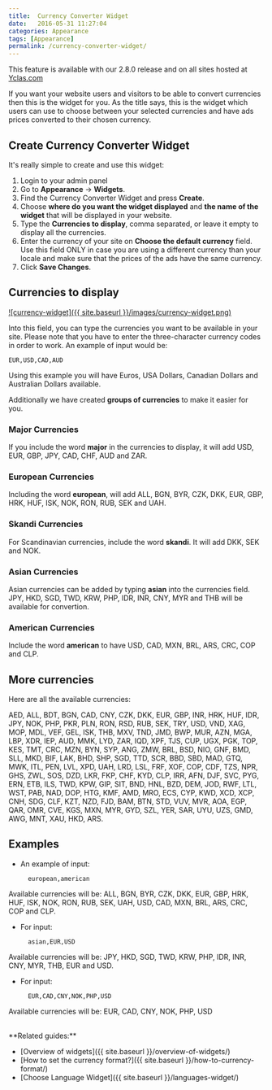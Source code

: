 ```yaml
---
title:  Currency Converter Widget
date:   2016-05-31 11:27:04
categories: Appearance
tags: [Appearance]
permalink: /currency-converter-widget/
---
```

<div class="alert alert-warning">
<strong><i class="glyphicon glyphicon-warning-sign"></i> </strong> This feature is available with our 2.8.0 release and on all sites hosted at <a href="https://yclas.com/">Yclas.com</a> 
</div>

If you want your website users and visitors to be able to convert currencies then this is the widget for you. As the title says, this is the widget which users can use to choose between your selected currencies and have ads prices converted to their chosen currency.

## Create Currency Converter Widget

It's really simple to create and use this widget:

1. Login to your admin panel
2. Go to **Appearance** -> **Widgets**.
3. Find the Currency Converter Widget and press **Create**.
4. Choose **where do you want the widget displayed** and **the name of the widget** that will be displayed in your website.
5. Type the **Currencies to display**, comma separated, or leave it empty to display all the currencies.
6. Enter the currency of your site on **Choose the default currency** field. Use this field ONLY in case you are using a different currency than your locale and make sure that the prices of the ads have the same currency. 
7. Click **Save Changes**.

## Currencies to display

<a href="{{ site.baseurl }}/images/currency-widget.png" class="thumbnail gallery-item" data-gallery>
![currency-widget]({{ site.baseurl }}/images/currency-widget.png)
</a>

Into this field, you can type the currencies you want to be available in your site. Please note that you have to enter the three-character currency codes in order to work. An example of input would be:

    EUR,USD,CAD,AUD

Using this example you will have Euros, USA Dollars, Canadian Dollars and Australian Dollars available.

Additionally we have created **groups of currencies** to make it easier for you.

### Major Currencies

If you include the word **major** in the currencies to display, it will add USD, EUR, GBP, JPY, CAD, CHF, AUD and ZAR.

### European Currencies

Including the word **european**, will add ALL, BGN, BYR, CZK, DKK, EUR, GBP, HRK, HUF, ISK, NOK, RON, RUB, SEK and UAH.

### Skandi Currencies

For Scandinavian currencies, include the word **skandi**. It will add DKK, SEK and NOK.

### Asian Currencies

Asian currencies can be added by typing **asian** into the currencies field. JPY, HKD, SGD, TWD, KRW, PHP, IDR, INR, CNY, MYR and THB will be available for convertion.

### American Currencies

Include the word **american** to have USD, CAD, MXN, BRL, ARS, CRC, COP and CLP.

## More currencies

Here are all the available currencies:

AED, ALL, BDT, BGN, CAD, CNY, CZK, DKK, EUR, GBP, INR, HRK, HUF, IDR, JPY, NOK, PHP, PKR, PLN, RON, RSD, RUB, SEK, TRY, USD, VND, XAG, MOP, MDL, VEF, GEL, ISK, THB, MXV, TND, JMD, BWP, MUR, AZN, MGA, LBP, XDR, IEP, AUD, MMK, LYD, ZAR, IQD, XPF, TJS, CUP, UGX, PGK, TOP, KES, TMT, CRC, MZN, BYN, SYP, ANG, ZMW, BRL, BSD, NIO, GNF, BMD, SLL, MKD, BIF, LAK, BHD, SHP, SGD, TTD, SCR, BBD, SBD, MAD, GTQ, MWK, ITL, PEN, LVL, XPD, UAH, LRD, LSL, FRF, XOF, COP, CDF, TZS, NPR, GHS, ZWL, SOS, DZD, LKR, FKP, CHF, KYD, CLP, IRR, AFN, DJF, SVC, PYG, ERN, ETB, ILS, TWD, KPW, GIP, SIT, BND, HNL, BZD, DEM, JOD, RWF, LTL, WST, PAB, NAD, DOP, HTG, KMF, AMD, MRO, ECS, CYP, KWD, XCD, XCP, CNH, SDG, CLF, KZT, NZD, FJD, BAM, BTN, STD, VUV, MVR, AOA, EGP, QAR, OMR, CVE, KGS, MXN, MYR, GYD, SZL, YER, SAR, UYU, UZS, GMD, AWG, MNT, XAU, HKD, ARS.


## Examples

- An example of input:

        european,american

Available currencies will be: ALL, BGN, BYR, CZK, DKK, EUR, GBP, HRK, HUF, ISK, NOK, RON, RUB, SEK, UAH, USD, CAD, MXN, BRL, ARS, CRC, COP and CLP.

- For input:

        asian,EUR,USD

Available currencies will be: JPY, HKD, SGD, TWD, KRW, PHP, IDR, INR, CNY, MYR, THB, EUR and USD.

- For input:

        EUR,CAD,CNY,NOK,PHP,USD
	
Available currencies will be: EUR, CAD, CNY, NOK, PHP, USD


<br>
**Related guides:**

* [Overview of widgets]({{ site.baseurl }}/overview-of-widgets/)
* [How to set the currency format?]({{ site.baseurl }}/how-to-currency-format/)
* [Choose Language Widget]({{ site.baseurl }}/languages-widget/)